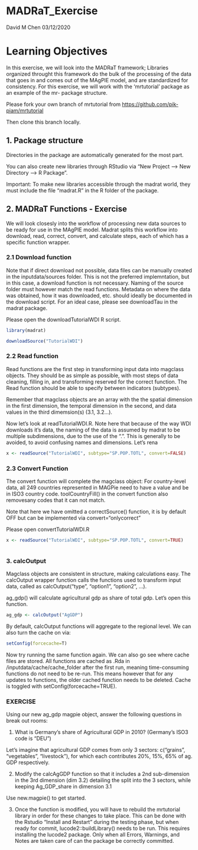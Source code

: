 MADRaT\_Exercise
================
David M Chen
03/12/2020

# Learning Objectives

In this exercise, we will look into the MADRaT framework; Libraries
organized throught this framework do the bulk of the processing of the
data that goes in and comes out of the MAgPIE model, and are
standardized for consistency. For this exercise, we will work with the
‘mrtutorial’ package as an example of the mr- package structure.

Please fork your own branch of mrtutorial from
<https://github.com/pik-piam/mrtutorial>

Then clone this branch locally.

## 1\. Package structure

Directories in the package are automatically generated for the most
part.

You can also create new libraries through RStudio via “New Project –\>
New Directory –\> R Package”.

Important: To make new libraries accessible through the madrat world,
they must include the file “madrat.R” in the R folder of the package.

## 2\. MADRaT Functions - Exercise

We will look closesly into the workflow of processing new data sources
to be ready for use in the MAgPIE model. Madrat splits this workflow
into download, read, correct, convert, and calculate steps, each of
which has a specific function wrapper.

### 2.1 Download function

Note that if direct download not possible, data files can be manually
created in the inputdata/sources folder. This is not the preferred
implemntation, but in this case, a download function is not necessary.
Naming of the source folder must however match the read functions.
Metadata on where the data was obtained, how it was downloaded, etc.
should ideally be documented in the download script. For an ideal case,
please see downloadTau in the madrat package.

Please open the downloadTutorialWDI R script.

``` r
library(madrat)

downloadSource("TutorialWDI")
```

### 2.2 Read function

Read functions are the first step in transforming input data into
magclass objects. They should be as simple as possible, with most steps
of data cleaning, filling in, and transforming reserved for the correct
function. The Read function should be able to specify between indicators
(subtypes).

Remember that magclass objects are an array with the the spatial
dimension in the first dimension, the temporal dimension in the second,
and data values in the third dimemsion(s) (3.1, 3.2…).

Now let’s look at readTutorialWDI.R. Note here that because of the way
WDI downloads it’s data, the naming of the data is assumed by madrat to
be multiple subdimensions, due to the use of the “.”. This is generally
to be avoided, to avoid confusing names and dimensions. Let’s rena

``` r
x <- readSource("TutorialWDI", subtype="SP.POP.TOTL", convert=FALSE)
```

### 2.3 Convert Function

The convert function will complete the magclass object: For
country-level data, all 249 countries represented in MAGPie need to have
a value and be in ISO3 country code. toolCountryFill() in the convert
function also removesany codes that it can not match.

Note that here we have omitted a correctSource() function, it is by
default OFF but can be implemented via convert=“onlycorrect”

Please open convertTutorialWDI.R

``` r
x <- readSource("TutorialWDI", subtype="SP.POP.TOTL", convert=TRUE)
  
```

### 3\. calcOutput

Magclass objects are consistent in structure, making calculations easy.
The calcOutput wrapper function calls the functions used to transform
input data, called as calcOutput(“type”, “option1”, “option2”, …).

ag\_gdp() will calculate agricultural gdp as share of total gdp. Let’s
open this function.

``` r
ag_gdp <- calcOutput("AgGDP")
```

By default, calcOutput functions will aggregate to the regional level.
We can also turn the cache on via:

``` r
setConfig(forcecache=T)
```

Now try running the same function again. We can also go see where cache
files are stored. All functions are cached as .Rda in
/inputdata/cache/cache\_folder after the first run, meaning
time-consuming functions do not need to be re-run. This means however
that for any updates to functions, the older cached function needs to be
deleted. Cache is toggled with setConfig(forcecache=TRUE).

### EXERCISE

Using our new ag\_gdp magpie object, answer the following questions in
break out rooms:

1.  What is Germany’s share of Agricultural GDP in 2010? (Germany’s ISO3
    code is “DEU”)

Let’s imagine that agricultural GDP comes from only 3 sectors:
c(“grains”, “vegetables”, “livestock”), for which each contributes
20%, 15%, 65% of ag. GDP respectively.

2.  Modify the calcAgGDP function so that it includes a 2nd
    sub-dimension in the 3rd dimension (dim 3.2) detailing the split
    into the 3 sectors, while keeping Ag\_GDP\_share in dimension 3.1

Use new.magpie() to get started.

3.  Once the function is modified, you will have to rebuild the
    mrtutorial library in order for these changes to take place. This
    can be done with the Rstudio “Install and Restart” during the
    testing phase, but when ready for commit, lucode2::buildLibrary()
    needs to be run. This requires installing the lucode2 package. Only
    when all Errors, Warnings, and Notes are taken care of can the
    package be correctly committed.
